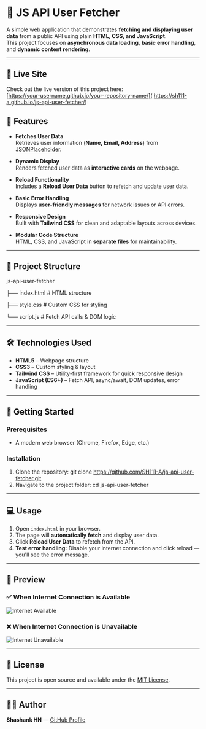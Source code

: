 # 🚀 JS API User Fetcher

A simple web application that demonstrates **fetching and displaying user data** from a public API using plain **HTML, CSS, and JavaScript**.  
This project focuses on **asynchronous data loading**, **basic error handling**, and **dynamic content rendering**.

---
## 🚀 Live Site

Check out the live version of this project here:  
[https://your-username.github.io/your-repository-name/]( https://sh111-a.github.io/js-api-user-fetcher/)


## 🌟 Features

- **Fetches User Data**  
  Retrieves user information (**Name, Email, Address**) from [JSONPlaceholder](https://jsonplaceholder.typicode.com/users).

- **Dynamic Display**  
  Renders fetched user data as **interactive cards** on the webpage.

- **Reload Functionality**  
  Includes a **Reload User Data** button to refetch and update user data.

- **Basic Error Handling**  
  Displays **user-friendly messages** for network issues or API errors.

- **Responsive Design**  
  Built with **Tailwind CSS** for clean and adaptable layouts across devices.

- **Modular Code Structure**  
  HTML, CSS, and JavaScript in **separate files** for maintainability.

---

## 📂 Project Structure

js-api-user-fetcher

├── index.html # HTML structure

├── style.css # Custom CSS for styling

└── script.js # Fetch API calls & DOM logic

---

## 🛠 Technologies Used

- **HTML5** – Webpage structure
- **CSS3** – Custom styling & layout
- **Tailwind CSS** – Utility-first framework for quick responsive design
- **JavaScript (ES6+)** – Fetch API, async/await, DOM updates, error handling

---

## 🚀 Getting Started

### **Prerequisites**
- A modern web browser (Chrome, Firefox, Edge, etc.)

### **Installation**
1. Clone the repository:
git clone https://github.com/SH111-A/js-api-user-fetcher.git
2. Navigate to the project folder:
cd js-api-user-fetcher

---

## 💻 Usage

1. Open `index.html` in your browser.
2. The page will **automatically fetch** and display user data.
3. Click **Reload User Data** to refetch from the API.
4. **Test error handling:** Disable your internet connection and click reload — you'll see the error message.

---

## 📸 Preview

### ✅ When Internet Connection is Available
![Internet Available](https://github.com/user-attachments/assets/c606bfbb-f1d7-464b-9851-23af60a8b2c1)

### ❌ When Internet Connection is Unavailable
![Internet Unavailable](https://github.com/user-attachments/assets/e7a3c2f4-9624-447d-bd27-f09e15f99d1f)

---

## 📜 License
This project is open source and available under the [MIT License](LICENSE).

---

## 👨‍💻 Author
**Shashank HN** — [GitHub Profile](https://github.com/SH111-A)

